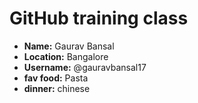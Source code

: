 # GitHub training class

* **Name:** Gaurav Bansal
* **Location:** Bangalore
* **Username:** @gauravbansal17
* **fav food:** Pasta
* **dinner:** chinese
